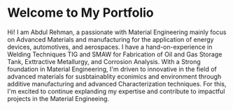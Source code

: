 # Welcome to My Portfolio

Hi! I am Abdul Rehman, a passionate with Material Engineering mainly focus on Advanced Materials and manufacturing for the application of energy devices, automotives, and aerospaces. I have a hand-on-experience in Welding Techniques TIG and SMAW for Fabrication of Oil and Gas Storage Tank, Exttractive Metallurgy, and Corrosion Analysis. With a Strong foundation in Material Engineering, I'm driven to innovative in the field of advanced materials for susbtainablity econimics and environment through additive manufacturing and advanced Characterization techniques. For this, I'm excited to continue explanding my expertise and contribute to impactful projects in the Material Engineeing.   
